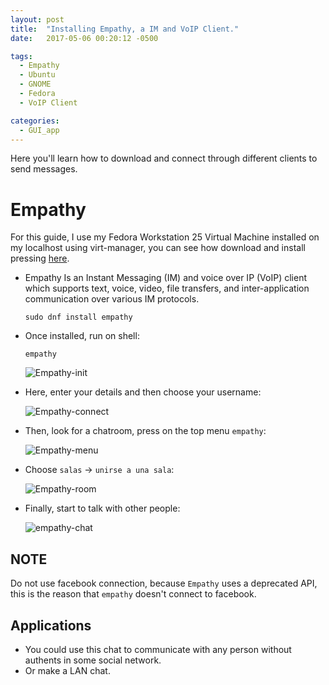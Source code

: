 ```yaml
---
layout: post
title:  "Installing Empathy, a IM and VoIP Client."
date:   2017-05-06 00:20:12 -0500

tags:
  - Empathy
  - Ubuntu
  - GNOME
  - Fedora
  - VoIP Client

categories:
  - GUI_app
---
```


Here you'll learn how to download and connect through different clients to send messages.

# Empathy

For this guide, I use my Fedora Workstation 25 Virtual Machine installed on my localhost using virt-manager, you can see how download and install pressing [here][vm-url].

* Empathy Is an Instant Messaging (IM) and voice over IP (VoIP) client which supports text, voice, video, file transfers, and inter-application communication over various IM protocols.

      sudo dnf install empathy

* Once installed, run on shell:

      empathy

  ![Empathy-init][empathy-init]

* Here, enter your details and then choose your username:

  ![Empathy-connect][empathy-connect]

* Then, look for a chatroom, press on the top menu `empathy`:

  ![Empathy-menu][empathy-menu]

* Choose `salas` -> `unirse a una sala`:

  ![Empathy-room][empathy-room]

* Finally, start to talk with other people:

  ![empathy-chat][empathy-chat]

## NOTE

Do not use facebook connection, because `Empathy` uses a deprecated API, this is the reason that `empathy` doesn't connect to facebook.

## Applications

* You could use this chat to communicate with any person without authents in some social network. 
* Or make a LAN chat.

[empathy-chat]:       /assets/GUIApp/Empathy/empathy_chat.png
[empathy-room]:       /assets/GUIApp/Empathy/empathy_room.png
[empathy-menu]:       /assets/GUIApp/Empathy/empathy_menu.png
[empathy-connect]:    /assets/GUIApp/Empathy/empathy_connect.png
[empathy-init]:       /assets/GUIApp/Empathy/empathy_init.png
[vm-url]:             /virtual-machines/Using-Virt-Manager-Tool
